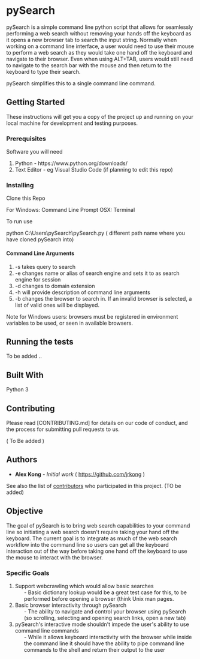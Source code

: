 # pySearch

pySearch is a simple command line python script that allows for seamlessly performing a web search without removing your hands off the keyboard as it opens a new browser tab to search the input string. Normally when working on a command line interface, a user would need to use their mouse to perform a web search as they would take one hand off the keyboard and navigate to their browser. Even when using ALT+TAB, users would still need to navigate to the search bar with the mouse and then return to the keyboard to type their search. 

pySearch simplifies this to a single command line command.


## Getting Started

These instructions will get you a copy of the project up and running on your local machine for development and testing purposes.

### Prerequisites

Software you will need
<ol>
 <li> Python - https://www.python.org/downloads/ </li>
 <li> Text Editor  - eg Visual Studio Code (if planning to edit this repo) </li>
</ol>

### Installing

Clone this Repo  

For Windows: Command Line Prompt 
        OSX: Terminal 

To run use 

python C:\Users\pySearch\pySearch.py  ( different path name where you have cloned pySearch into) 

#### Command Line Arguments 
 <ol>
 <li> -s  takes query to search</li>   
 <li> -e  changes name or alias of search engine and sets it to as search engine for session </li> 
 <li> -d  changes to domain extension </li>
 <li> -h  will provide description of command line arguments </li> 
 <li> -b changes the browser to search in. If an invalid browser is selected, a list of valid ones will be displayed.</li>
 </ol>

Note for Windows users: browsers must be registered in environment variables to be used, or seen in available browsers.

## Running the tests

To be added .. 

## Built With

Python 3 

## Contributing

Please read [CONTRIBUTING.md] for details on our code of conduct, and the process for submitting pull requests to us.

( To Be added )


## Authors

* **Alex Kong** - *Initial work* ( https://github.com/jrkong )

See also the list of [contributors](https://github.com/your/project/contributors) who participated in this project. (TO be added) 


## Objective 

The goal of pySearch is to bring web search capabilities to your command line so initiating a web search doesn't require taking your hand off the keyboard. The current goal is to integrate as much of the web search workflow into the command line so users can get all the keyboard interaction out of the way before taking one hand off the keyboard to use the mouse to interact with the browser.

### Specific Goals 
<ol>
 <li> Support webcrawling which would allow basic searches 
     <ul> - Basic dictionary lookup would be a great test case for this, to be performed before opening a browser (think Unix man       pages. </ul> 
 </li>
 <li> Basic browser interactivity through pySearch 
   <ul> - The ability to navigate and control your browser using pySearch (so scrolling, selecting and opening search links, open a new tab) </ul>
 </li>
 <li> pySearch's interactive mode shouldn't impede the user's ability to use command line commands 
  <ul> - While it allows keyboard interactivity with the browser while inside the command line it should have the ability to pipe command line commands to the shell and return their output to the user </ul>
 </li>
</ol>


